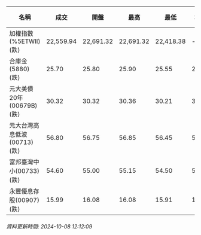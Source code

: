 | 名稱 | 成交 | 開盤 | 最高 | 最低 | 均價 | 成交金額(億) | 昨收 | 漲跌幅 | 漲跌 | 總量 | 昨量 | 振幅 |
| -------- | -------- | -------- | -------- |-------- | -------- | -------- |-------- |-------- |-------- | -------- | -------- |-------- |
|加權指數(%5ETWII) (跌)|22,559.94|22,691.32|22,691.32|22,418.38|-|2,666.23|22,702.56|0.63%|142.62|7,281,863|0|1.20%|
|合庫金(5880) (跌)|25.70|25.80|25.90|25.55|25.64|2.15|26.10|1.53%|0.40|8,385|12,505|1.34%|
|元大美債20年(00679B) (跌)|30.32|30.32|30.36|30.21|30.27|26.64|30.53|0.69%|0.21|87,965|106,405|0.49%|
|元大台灣高息低波(00713) (跌)|56.80|56.75|56.85|56.45|56.59|7.14|56.95|0.26%|0.15|12,611|12,784|0.70%|
|富邦臺灣中小(00733) (跌)|54.60|55.00|55.15|54.50|54.74|0.284|55.05|0.82%|0.45|519|1,365|1.18%|
|永豐優息存股(00907) (跌)|15.99|16.08|16.08|15.91|15.96|0.558|16.09|0.62%|0.10|3,494|3,302|1.06%|
###### 資料更新時間: 2024-10-08 12:12:09